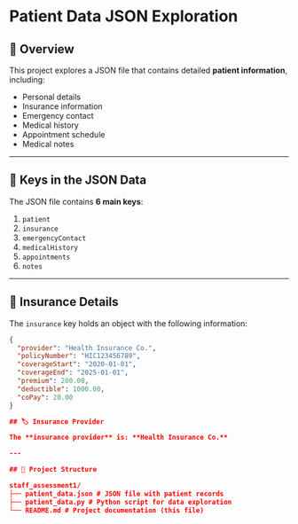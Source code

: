 # Patient Data JSON Exploration

## 📄 Overview

This project explores a JSON file that contains detailed **patient information**, including:

- Personal details
- Insurance information
- Emergency contact
- Medical history
- Appointment schedule
- Medical notes

---

## 🔑 Keys in the JSON Data

The JSON file contains **6 main keys**:

1. `patient`
2. `insurance`
3. `emergencyContact`
4. `medicalHistory`
5. `appointments`
6. `notes`

---

## 🏥 Insurance Details

The `insurance` key holds an object with the following information:

```json
{
  "provider": "Health Insurance Co.",
  "policyNumber": "HIC123456789",
  "coverageStart": "2020-01-01",
  "coverageEnd": "2025-01-01",
  "premium": 200.00,
  "deductible": 1000.00,
  "coPay": 20.00
}

## 🏷️ Insurance Provider

The **insurance provider** is: **Health Insurance Co.**

---

## 📂 Project Structure

staff_assessment1/
├── patient_data.json # JSON file with patient records
├── patient_data.py # Python script for data exploration
└── README.md # Project documentation (this file)
